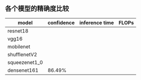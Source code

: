## 各个模型的精确度比较

| model | confidence | inference time | FLOPs |
| --- | --- | --- | --- |
| resnet18 | | |
| vgg16 | | |
| mobilenet | | |
| shufflenetV2 | | |
| squeezenet1_0| | |
| densenet161 | 86.49% | |
